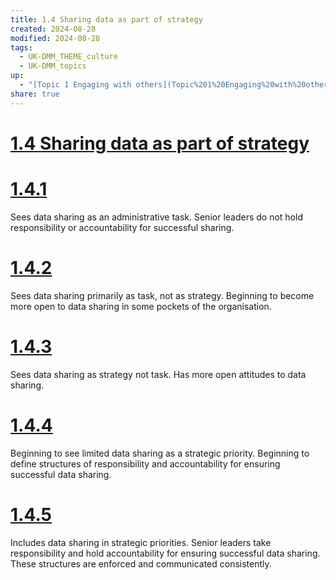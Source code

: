 ```yaml
---
title: 1.4 Sharing data as part of strategy
created: 2024-08-28
modified: 2024-08-28
tags:
  - UK-DMM_THEME_culture
  - UK-DMM_topics
up:
  - "[Topic 1 Engaging with others](Topic%201%20Engaging%20with%20others.md)"
share: true
---
```

# [1.4 Sharing data as part of strategy](1.4%20Sharing%20data%20as%20part%20of%20strategy.md)
# [1.4.1](1.4.1.md)

Sees data sharing as an administrative task. Senior leaders do not hold responsibility or accountability for successful sharing.

# [1.4.2](1.4.2.md)

Sees data sharing primarily as task, not as strategy. Beginning to become more open to data sharing in some pockets of the organisation.

# [1.4.3](1.4.3.md)

Sees data sharing as strategy not task. Has more open attitudes to data sharing.

# [1.4.4](1.4.4.md)

Beginning to see limited data sharing as a strategic priority. Beginning to define structures of responsibility and accountability for ensuring successful data sharing.

# [1.4.5](1.4.5.md)

Includes data sharing in strategic priorities. Senior leaders take responsibility and hold accountability for ensuring successful data sharing. These structures are enforced and communicated consistently.
